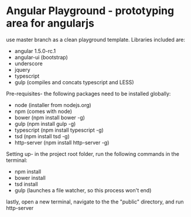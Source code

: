 # Angular Playground - prototyping area for angularjs

use master branch as a clean playground template. Libraries included are:
- angular 1.5.0-rc.1
- angular-ui (bootstrap)
- underscore
- jquery
- typescript
- gulp (compiles and concats typescript and LESS)

Pre-requisites- the following packages need to be installed globally:
- node (installer from nodejs.org)
- npm (comes with node)
- bower (npm install bower -g)
- gulp (npm install gulp -g)
- typescript (npm install typescript -g)
- tsd (npm install tsd -g)
- http-server (npm install http-server -g)

Setting up- in the project root folder, run the following commands in the terminal:
- npm install
- bower install
- tsd install
- gulp (launches a file watcher, so this process won't end)

lastly, open a new terminal, navigate to the the "public" directory, and run http-server
